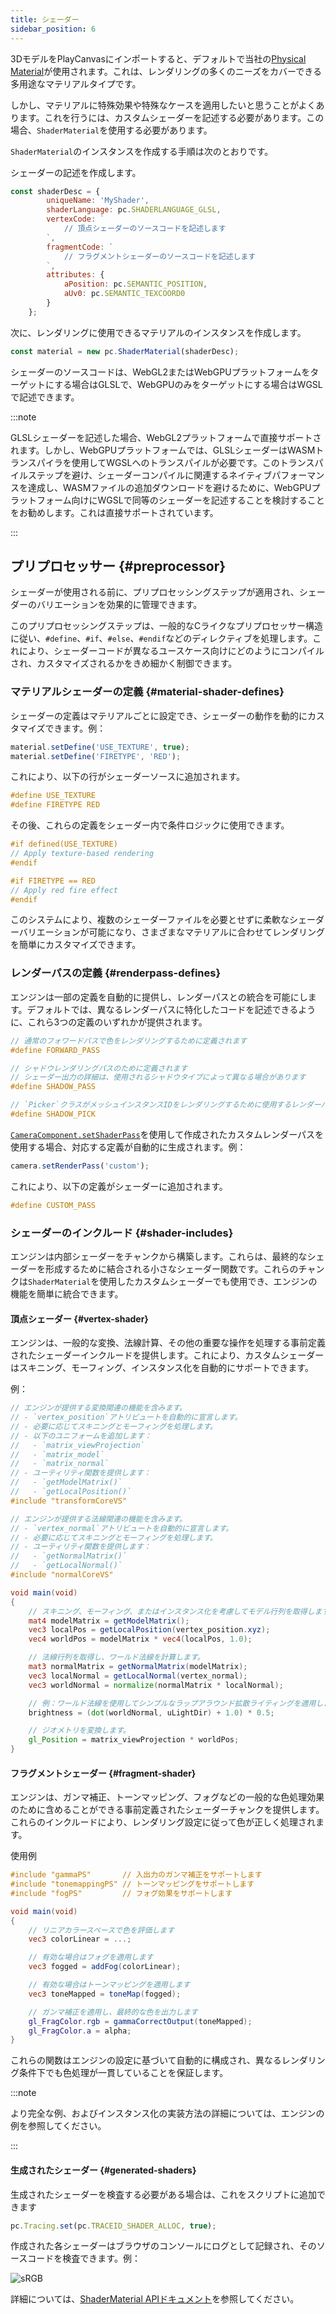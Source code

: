 ```yaml
---
title: シェーダー
sidebar_position: 6
---
```


3DモデルをPlayCanvasにインポートすると、デフォルトで当社の[Physical Material][1]が使用されます。これは、レンダリングの多くのニーズをカバーできる多用途なマテリアルタイプです。

しかし、マテリアルに特殊効果や特殊なケースを適用したいと思うことがよくあります。これを行うには、カスタムシェーダーを記述する必要があります。この場合、`ShaderMaterial`を使用する必要があります。

`ShaderMaterial`のインスタンスを作成する手順は次のとおりです。

シェーダーの記述を作成します。

``` javascript
const shaderDesc = {
        uniqueName: 'MyShader',
        shaderLanguage: pc.SHADERLANGUAGE_GLSL,
        vertexCode: `
            // 頂点シェーダーのソースコードを記述します
        `,
        fragmentCode: `
            // フラグメントシェーダーのソースコードを記述します
        `,
        attributes: {
            aPosition: pc.SEMANTIC_POSITION,
            aUv0: pc.SEMANTIC_TEXCOORD0
        }
    };

```

次に、レンダリングに使用できるマテリアルのインスタンスを作成します。

``` javascript
const material = new pc.ShaderMaterial(shaderDesc);
```

シェーダーのソースコードは、WebGL2またはWebGPUプラットフォームをターゲットにする場合はGLSLで、WebGPUのみをターゲットにする場合はWGSLで記述できます。

:::note

GLSLシェーダーを記述した場合、WebGL2プラットフォームで直接サポートされます。しかし、WebGPUプラットフォームでは、GLSLシェーダーはWASMトランスパイラを使用してWGSLへのトランスパイルが必要です。このトランスパイルステップを避け、シェーダーコンパイルに関連するネイティブパフォーマンスを達成し、WASMファイルの追加ダウンロードを避けるために、WebGPUプラットフォーム向けにWGSLで同等のシェーダーを記述することを検討することをお勧めします。これは直接サポートされています。

:::

## プリプロセッサー {#preprocessor}

シェーダーが使用される前に、プリプロセッシングステップが適用され、シェーダーのバリエーションを効果的に管理できます。

このプリプロセッシングステップは、一般的なCライクなプリプロセッサー構造に従い、`#define`、`#if`、`#else`、`#endif`などのディレクティブを処理します。これにより、シェーダーコードが異なるユースケース向けにどのようにコンパイルされ、カスタマイズされるかをきめ細かく制御できます。

### マテリアルシェーダーの定義 {#material-shader-defines}

シェーダーの定義はマテリアルごとに設定でき、シェーダーの動作を動的にカスタマイズできます。例：

```javascript
material.setDefine('USE_TEXTURE', true);
material.setDefine('FIRETYPE', 'RED');
```

これにより、以下の行がシェーダーソースに追加されます。

```glsl
#define USE_TEXTURE
#define FIRETYPE RED
```

その後、これらの定義をシェーダー内で条件ロジックに使用できます。

```glsl
#if defined(USE_TEXTURE)
// Apply texture-based rendering
#endif

#if FIRETYPE == RED
// Apply red fire effect
#endif
```

このシステムにより、複数のシェーダーファイルを必要とせずに柔軟なシェーダーバリエーションが可能になり、さまざまなマテリアルに合わせてレンダリングを簡単にカスタマイズできます。

### レンダーパスの定義 {#renderpass-defines}

エンジンは一部の定義を自動的に提供し、レンダーパスとの統合を可能にします。デフォルトでは、異なるレンダーパスに特化したコードを記述できるように、これら3つの定義のいずれかが提供されます。

```glsl
// 通常のフォワードパスで色をレンダリングするために定義されます
#define FORWARD_PASS

// シャドウレンダリングパスのために定義されます
// シェーダー出力の詳細は、使用されるシャドウタイプによって異なる場合があります
#define SHADOW_PASS

// `Picker`クラスがメッシュインスタンスIDをレンダリングするために使用するレンダーパスのために定義されます
#define SHADOW_PICK 
```

[`CameraComponent.setShaderPass`](https://api.playcanvas.com/engine/classes/CameraComponent.html#setshaderpass)を使用して作成されたカスタムレンダーパスを使用する場合、対応する定義が自動的に生成されます。例：

```javascript
camera.setRenderPass('custom');
```

これにより、以下の定義がシェーダーに追加されます。

```glsl
#define CUSTOM_PASS
```

### シェーダーのインクルード {#shader-includes}

エンジンは内部シェーダーをチャンクから構築します。これらは、最終的なシェーダーを形成するために結合される小さなシェーダー関数です。これらのチャンクは`ShaderMaterial`を使用したカスタムシェーダーでも使用でき、エンジンの機能を簡単に統合できます。

#### 頂点シェーダー {#vertex-shader}

エンジンは、一般的な変換、法線計算、その他の重要な操作を処理する事前定義されたシェーダーインクルードを提供します。これにより、カスタムシェーダーはスキニング、モーフィング、インスタンス化を自動的にサポートできます。

例：

```glsl
// エンジンが提供する変換関連の機能を含みます。
// - `vertex_position`アトリビュートを自動的に宣言します。
// - 必要に応じてスキニングとモーフィングを処理します。
// - 以下のユニフォームを追加します：
//   - `matrix_viewProjection`
//   - `matrix_model`
//   - `matrix_normal`
// - ユーティリティ関数を提供します：
//   - `getModelMatrix()`
//   - `getLocalPosition()`
#include "transformCoreVS"

// エンジンが提供する法線関連の機能を含みます。
// - `vertex_normal`アトリビュートを自動的に宣言します。
// - 必要に応じてスキニングとモーフィングを処理します。
// - ユーティリティ関数を提供します：
//   - `getNormalMatrix()`
//   - `getLocalNormal()`
#include "normalCoreVS"

void main(void)
{
    // スキニング、モーフィング、またはインスタンス化を考慮してモデル行列を取得します。
    mat4 modelMatrix = getModelMatrix();
    vec3 localPos = getLocalPosition(vertex_position.xyz);
    vec4 worldPos = modelMatrix * vec4(localPos, 1.0);

    // 法線行列を取得し、ワールド法線を計算します。
    mat3 normalMatrix = getNormalMatrix(modelMatrix);
    vec3 localNormal = getLocalNormal(vertex_normal);
    vec3 worldNormal = normalize(normalMatrix * localNormal);

    // 例：ワールド法線を使用してシンプルなラップアラウンド拡散ライティングを適用します。
    brightness = (dot(worldNormal, uLightDir) + 1.0) * 0.5;

    // ジオメトリを変換します。
    gl_Position = matrix_viewProjection * worldPos;
}
```

#### フラグメントシェーダー {#fragment-shader}

エンジンは、ガンマ補正、トーンマッピング、フォグなどの一般的な色処理効果のために含めることができる事前定義されたシェーダーチャンクを提供します。これらのインクルードにより、レンダリング設定に従って色が正しく処理されます。

使用例

```glsl
#include "gammaPS"       // 入出力のガンマ補正をサポートします
#include "tonemappingPS" // トーンマッピングをサポートします
#include "fogPS"         // フォグ効果をサポートします

void main(void)
{
    // リニアカラースペースで色を評価します
    vec3 colorLinear = ...;

    // 有効な場合はフォグを適用します
    vec3 fogged = addFog(colorLinear);

    // 有効な場合はトーンマッピングを適用します
    vec3 toneMapped = toneMap(fogged);

    // ガンマ補正を適用し、最終的な色を出力します
    gl_FragColor.rgb = gammaCorrectOutput(toneMapped);
    gl_FragColor.a = alpha;
}
```

これらの関数はエンジンの設定に基づいて自動的に構成され、異なるレンダリング条件下でも色処理が一貫していることを保証します。

:::note

より完全な例、およびインスタンス化の実装方法の詳細については、エンジンの例を参照してください。

:::

#### 生成されたシェーダー {#generated-shaders}

生成されたシェーダーを検査する必要がある場合は、これをスクリプトに追加できます

```javascript
pc.Tracing.set(pc.TRACEID_SHADER_ALLOC, true);
```

作成された各シェーダーはブラウザのコンソールにログとして記録され、そのソースコードを検査できます。例：

![sRGB](/img/user-manual/graphics/shaders/shader-log.png)

詳細については、[ShaderMaterial APIドキュメント](https://api.playcanvas.com/engine/classes/ShaderMaterial.html)を参照してください。

[1]: /user-manual/graphics/physical-rendering/physical-materials/
